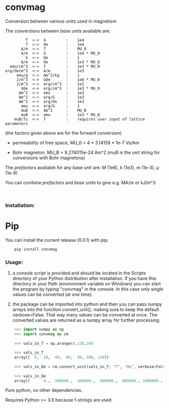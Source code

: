 # convmag
Conversion between various units used in magnetism

The conversions between *base units* available are:
        
             T  <->  G         :    1e4
             T  <->  Oe        :    1e4
           A/m  <->  T         :    MU_0
           A/m  <->  G         :    1e4 * MU_0
             G  <->  Oe        :    1
           A/m  <->  Oe        :    1e3 * MU_0
      emu/cm^3  <->  T         :    1e3 * MU_0
    erg/Oecm^3  <->  A/m       :    1e3
         emu/g  <->  Am^2/kg   :    1
         J/m^3  <->  GOe       :    1e8 * MU_0
         J/m^3  <->  erg/cm^3  :    1e1
           GOe  <->  erg/cm^3  :    1e3 * MU_0
          Am^2  <->  emu       :    1e3
          Am^2  <->  erg/G     :    1e3
          Am^2  <->  erg/Oe    :    1e3
           emu  <->  erg/G     :    1
           muB  <->  Am^2      :    MU_B
           muB  <->  emu       :    1e3 * MU_B
        muB/fu  <->  T         :    requires user input of lattice parameters

(the factors given above are for the forward conversion)

- permeability of free space, MU_0 = 4 * 3.14159 * 1e-7 Vs/Am

- Bohr magneton, MU_B =  9.274015e-24 Am^2
      (muB is the unit string for conversions with Bohr magnetons)

The *prefactors* available for any base unit are: M (1e6), k (1e3), m (1e-3), µ (1e-6)

You can combine *prefactors* and *base units* to give e.g. MA/m or kJ/m^3

<br>

### Installation:

# Pip
You can install the current release (0.0.1) with pip:
```bash
    pip install convmag
```

### Usage:

1) a console script is provided and should be located in the Scripts directory of
   your Python distribution after installation. If you have this directory in
   your Path (environment variable on Windows) you can start the program by
   typing "convmag" in the console. In this case only single values can be 
   converted (at one time).

2) the package can be imported into python and then you can pass numpy arrays
   into the function convert_unit(), making sure to keep the default verbose=False.
   That way many values can be converted at once. The converted
   values are returned as a numpy array for further processing.
   
```python
    >>> import numpy as np
    >>> import convmag as cm
    
    >>> vals_in_T = np.arange(0,130,20)
    
    >>> vals_in_T
    array([  0,  20,  40,  60,  80, 100, 120])
   
    >>> vals_in_Oe = cm.convert_unit(vals_in_T, "T", "Oe", verbose=False)
    
    >>> vals_in_Oe
    array([      0.,  200000.,  400000.,  600000.,  800000., 1000000., 1200000.])
```

Pure python, no other dependencies.

Requires Python >= 3.6 because f-strings are used
